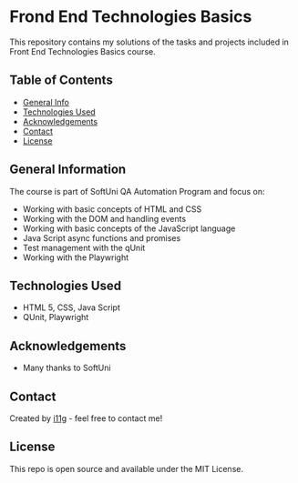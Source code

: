 # Frond End Technologies Basics
This repository contains my solutions of the tasks and projects included in Front End Technologies Basics course. 


## Table of Contents
* [General Info](#general-information)
* [Technologies Used](#technologies-used)
* [Acknowledgements](#acknowledgements)
* [Contact](#contact)
* [License](#license) 

## General Information
The course is part of SoftUni QA Automation Program and focus on:
- Working with basic concepts of HTML and CSS
- Working with the DOM and handling events
- Working with basic concepts of the JavaScript language
- Java Script async functions and promises
- Test management with the qUnit 
- Working with the Playwright

## Technologies Used
- HTML 5, CSS, Java Script
- QUnit, Playwright 

## Acknowledgements

- Many thanks to SoftUni

## Contact
Created by [i11g](https://i11g.github.io) - feel free to contact me!

## License 
This repo is open source and available under the MIT License. 
